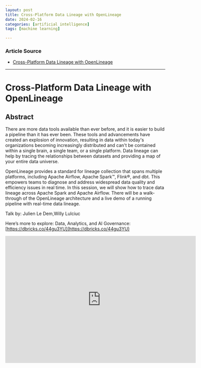 ```yaml
---
layout: post
title: Cross-Platform Data Lineage with OpenLineage
date: 2024-02-16
categories: [artificial intelligence]
tags: [machine learning]

---
```


### Article Source


* [Cross-Platform Data Lineage with OpenLineage](https://www.youtube.com/watch?v=rO3BPqUtWrI&list=RDCMUC3q8O3Bh2Le8Rj1-Q-_UUbA&index=10)

---

# Cross-Platform Data Lineage with OpenLineage


## Abstract

There are more data tools available than ever before, and it is easier to build a pipeline than it has ever been. These tools and advancements have created an explosion of innovation, resulting in data within today's organizations becoming increasingly distributed and can't be contained within a single brain, a single team, or a single platform. Data lineage can help by tracing the relationships between datasets and providing a map of your entire data universe.

OpenLineage provides a standard for lineage collection that spans multiple platforms, including Apache Airflow, Apache Spark™, Flink®, and dbt. This empowers teams to diagnose and address widespread data quality and efficiency issues in real time. In this session, we will show how to trace data lineage across Apache Spark and Apache Airflow. There will be a walk-through of the OpenLineage architecture and a live demo of a running pipeline with real-time data lineage.

Talk by: Julien Le Dem,Willy Lulciuc

Here’s more to explore:
Data, Analytics, and AI Governance: [https://dbricks.co/44gu3YU](https://dbricks.co/44gu3YU)

<iframe width="600" height="400" src="https://www.youtube.com/embed/rO3BPqUtWrI?si=QLndae7TurAicRzh" title="YouTube video player" frameborder="0" allow="accelerometer; autoplay; clipboard-write; encrypted-media; gyroscope; picture-in-picture; web-share" allowfullscreen></iframe>